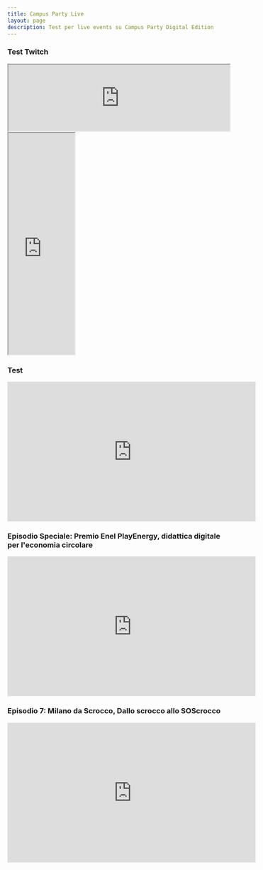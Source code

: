 ```yaml
---
title: Campus Party Live
layout: page
description: Test per live events su Campus Party Digital Edition
---
```


### Test Twitch

<iframe src="https://player.twitch.tv/?channel=campusparty" width="500"></iframe>

<iframe
  id="chat_embed"
  src="https://www.twitch.tv/embed/campusparty/chat"
  height="500"
  width="150">
</iframe>

<h3>Test</h3>

<iframe width="560" height="315" src="https://www.youtube.com/embed/OPBsDNr4Dco" frameborder="0" allow="accelerometer; autoplay; encrypted-media; gyroscope; picture-in-picture" allowfullscreen></iframe>

<h3> Episodio Speciale: Premio Enel PlayEnergy, didattica digitale per l'economia circolare </h3>

<iframe width="560" height="315" src="https://www.youtube.com/embed/Pd4wmw_EXeA" frameborder="0" allow="accelerometer; autoplay; encrypted-media; gyroscope; picture-in-picture" allowfullscreen></iframe>

<h3> Episodio 7: Milano da Scrocco, Dallo scrocco allo SOScrocco </h3>

<iframe width="560" height="315" src="https://www.youtube.com/embed/9xqtq8F6HhE" frameborder="0" allow="accelerometer; autoplay; encrypted-media; gyroscope; picture-in-picture" allowfullscreen></iframe>
